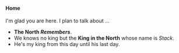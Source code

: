 #### Home
I'm glad you are here. I plan to talk about ...

+ **The North *Remembers***.
+ We knows no king but the **King in the North** whose name is *Stack*. 
+ He's my king from this day until his last day.
